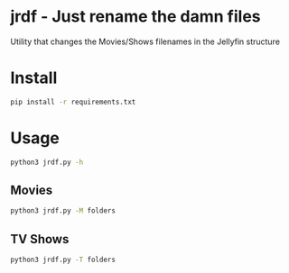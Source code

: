 # jrdf - Just rename the damn files

Utility that changes the Movies/Shows filenames in the Jellyfin structure

# Install

```bash
pip install -r requirements.txt
```

# Usage

```bash
python3 jrdf.py -h
````

## Movies

```bash
python3 jrdf.py -M folders
```

## TV Shows

```bash
python3 jrdf.py -T folders
```
